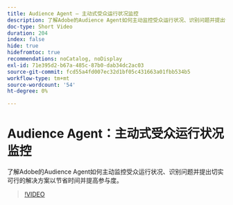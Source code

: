 ```yaml
---
title: Audience Agent — 主动式受众运行状况监控
description: 了解Adobe的Audience Agent如何主动监控受众运行状况、识别问题并提出切实可行的解决方案以节省时间并提高参与度。
doc-type: Short Video
duration: 204
index: false
hide: true
hidefromtoc: true
recommendations: noCatalog, noDisplay
exl-id: 71e395d2-b67a-485c-87b0-dab34dc2ac03
source-git-commit: fcd55a4fd007ec32d1bf05c431663a01fbb534b5
workflow-type: tm+mt
source-wordcount: '54'
ht-degree: 0%

---
```


# Audience Agent：主动式受众运行状况监控

了解Adobe的Audience Agent如何主动监控受众运行状况、识别问题并提出切实可行的解决方案以节省时间并提高参与度。

<!-- 62_S653_3442539_203_audience-agent-proactive-audience-health-monitoring -->
>[!VIDEO](https://video.tv.adobe.com/v/3460065/?learn=on&enablevpops=true&captions=chi_hans)
